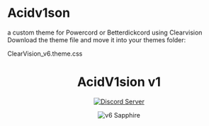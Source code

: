 # Acidv1son
a custom theme for Powercord or Betterdickcord using Clearvision
Download the theme file and move it into your themes folder:

ClearVision_v6.theme.css

[discord-badge]: https://discord.com/api/guilds/212324635356692500/widget.png?style=shield
[discord-link]: https://discord.gg/RgZGCqKxAb

<div align="center">

# AcidV1sion v1

  
[![Discord Server][discord-badge]][discord-link]

![v6 Sapphire](https://github.com/ac1dv1p3r/Acidv1son/Screenshot/screenshot.png)

</div>
